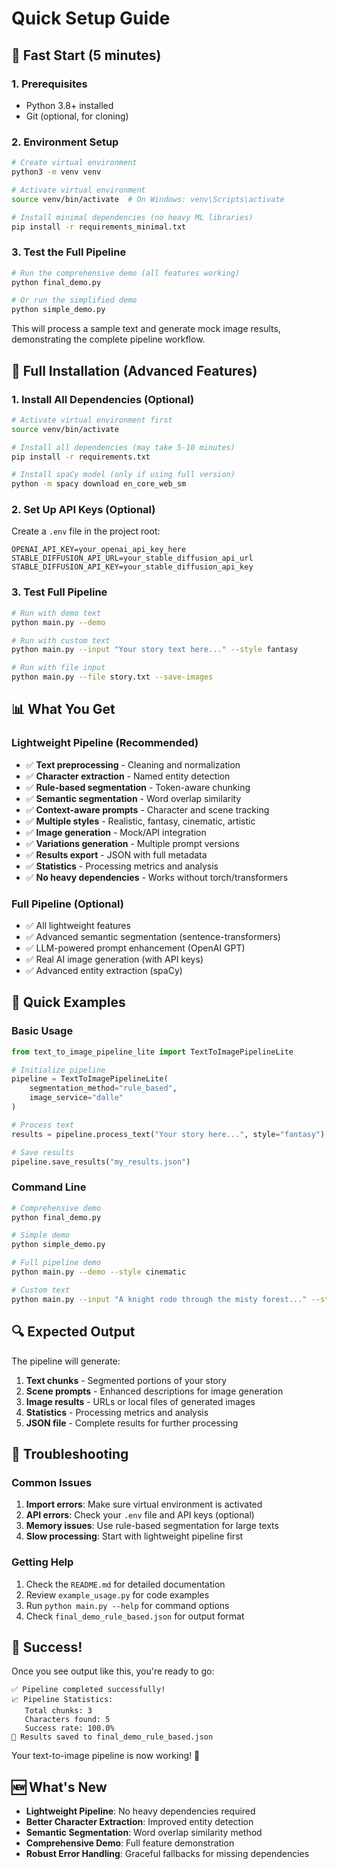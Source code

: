 # Quick Setup Guide

## 🚀 Fast Start (5 minutes)

### 1. Prerequisites
- Python 3.8+ installed
- Git (optional, for cloning)

### 2. Environment Setup
```bash
# Create virtual environment
python3 -m venv venv

# Activate virtual environment
source venv/bin/activate  # On Windows: venv\Scripts\activate

# Install minimal dependencies (no heavy ML libraries)
pip install -r requirements_minimal.txt
```

### 3. Test the Full Pipeline
```bash
# Run the comprehensive demo (all features working)
python final_demo.py

# Or run the simplified demo
python simple_demo.py
```

This will process a sample text and generate mock image results, demonstrating the complete pipeline workflow.

## 🔧 Full Installation (Advanced Features)

### 1. Install All Dependencies (Optional)
```bash
# Activate virtual environment first
source venv/bin/activate

# Install all dependencies (may take 5-10 minutes)
pip install -r requirements.txt

# Install spaCy model (only if using full version)
python -m spacy download en_core_web_sm
```

### 2. Set Up API Keys (Optional)
Create a `.env` file in the project root:
```env
OPENAI_API_KEY=your_openai_api_key_here
STABLE_DIFFUSION_API_URL=your_stable_diffusion_api_url
STABLE_DIFFUSION_API_KEY=your_stable_diffusion_api_key
```

### 3. Test Full Pipeline
```bash
# Run with demo text
python main.py --demo

# Run with custom text
python main.py --input "Your story text here..." --style fantasy

# Run with file input
python main.py --file story.txt --save-images
```

## 📊 What You Get

### Lightweight Pipeline (Recommended)
- ✅ **Text preprocessing** - Cleaning and normalization
- ✅ **Character extraction** - Named entity detection
- ✅ **Rule-based segmentation** - Token-aware chunking
- ✅ **Semantic segmentation** - Word overlap similarity
- ✅ **Context-aware prompts** - Character and scene tracking
- ✅ **Multiple styles** - Realistic, fantasy, cinematic, artistic
- ✅ **Image generation** - Mock/API integration
- ✅ **Variations generation** - Multiple prompt versions
- ✅ **Results export** - JSON with full metadata
- ✅ **Statistics** - Processing metrics and analysis
- ✅ **No heavy dependencies** - Works without torch/transformers

### Full Pipeline (Optional)
- ✅ All lightweight features
- ✅ Advanced semantic segmentation (sentence-transformers)
- ✅ LLM-powered prompt enhancement (OpenAI GPT)
- ✅ Real AI image generation (with API keys)
- ✅ Advanced entity extraction (spaCy)

## 🎯 Quick Examples

### Basic Usage
```python
from text_to_image_pipeline_lite import TextToImagePipelineLite

# Initialize pipeline
pipeline = TextToImagePipelineLite(
    segmentation_method="rule_based",
    image_service="dalle"
)

# Process text
results = pipeline.process_text("Your story here...", style="fantasy")

# Save results
pipeline.save_results("my_results.json")
```

### Command Line
```bash
# Comprehensive demo
python final_demo.py

# Simple demo
python simple_demo.py

# Full pipeline demo
python main.py --demo --style cinematic

# Custom text
python main.py --input "A knight rode through the misty forest..." --style fantasy
```

## 🔍 Expected Output

The pipeline will generate:
1. **Text chunks** - Segmented portions of your story
2. **Scene prompts** - Enhanced descriptions for image generation
3. **Image results** - URLs or local files of generated images
4. **Statistics** - Processing metrics and analysis
5. **JSON file** - Complete results for further processing

## 🚨 Troubleshooting

### Common Issues
1. **Import errors**: Make sure virtual environment is activated
2. **API errors**: Check your `.env` file and API keys (optional)
3. **Memory issues**: Use rule-based segmentation for large texts
4. **Slow processing**: Start with lightweight pipeline first

### Getting Help
1. Check the `README.md` for detailed documentation
2. Review `example_usage.py` for code examples
3. Run `python main.py --help` for command options
4. Check `final_demo_rule_based.json` for output format

## 🎉 Success!

Once you see output like this, you're ready to go:
```
✅ Pipeline completed successfully!
📈 Pipeline Statistics:
   Total chunks: 3
   Characters found: 5
   Success rate: 100.0%
💾 Results saved to final_demo_rule_based.json
```

Your text-to-image pipeline is now working! 🚀

## 🆕 What's New

- **Lightweight Pipeline**: No heavy dependencies required
- **Better Character Extraction**: Improved entity detection
- **Semantic Segmentation**: Word overlap similarity method
- **Comprehensive Demo**: Full feature demonstration
- **Robust Error Handling**: Graceful fallbacks for missing dependencies
